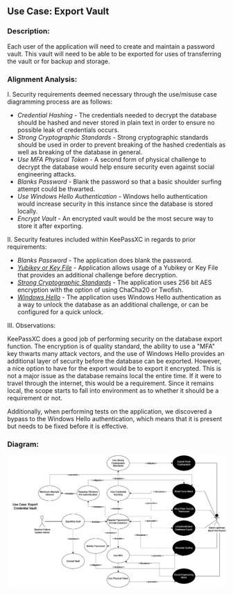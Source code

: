 ## Use Case: Export Vault

### Description:
Each user of the application will need to create and maintain a password vault. This vault will need to be able to be exported for uses of transferring the vault or for backup and storage.  

### Alignment Analysis:
I. Security requirements deemed necessary through the use/misuse case diagramming process are as follows:
* *Credential Hashing* - The credentials needed to decrypt the database should be hashed and never stored in plain text in order to ensure no possible leak of credentials occurs.
* *Strong Cryptographic Standards* - Strong cryptographic standards should be used in order to prevent breaking of the hashed credentials as well as breaking of the database in general.
* *Use MFA Physical Token* - A second form of physical challenge to decrypt the database would help ensure security even against social engineering attacks.   
* *Blanks Password* - Blank the password so that a basic shoulder surfing attempt could be thwarted.
* *Use Windows Hello Authentication* - Windows hello authentication would increase security in this instance since the database is stored locally.
* *Encrypt Vault* - An encrypted vault would be the most secure way to store it after exporting.

II. Security features included within KeePassXC in regards to prior requirements:
* *Blanks Password* - The application does blank the password.
* *[Yubikey or Key File](https://keepassxc.org/project/)* - Application allows usage of a Yubikey or Key File that provides an additional challenge before decryption.
* *[Strong Cryptographic Standards](https://keepassxc.org/docs/KeePassXC_UserGuide.html#_database_settings)* - The application uses 256 bit AES encryption with the option of using ChaCha20 or Twofish.
* *[Windows Hello](https://keepassxc.org/docs/KeePassXC_GettingStarted.html#_quick_unlock)* - The application uses Windows Hello authentication as a way to unlock the database as an additional challenge, or can be configured for a quick unlock.

III. Observations:

KeePassXC does a good job of performing security on the database export function. The encryption is of quality standard, the ability to use a "MFA" key thwarts many attack vectors, and the use of Windows Hello provides an additional layer of security before the database can be exported. However, a nice option to have for the export would be to export it encrypted. This is not a major issue as the database remains local the entire time. If it were to travel through the internet, this would be a requirement. Since it remains local, the scope starts to fall into environment as to whether it should be a requirement or not. 

Additionally, when performing tests on the application, we discovered a bypass to the Windows Hello authentication, which means that it is present but needs to be fixed before it is effective. 

### Diagram: 
<img src="Export Vault Use CaseV4.jpg">
